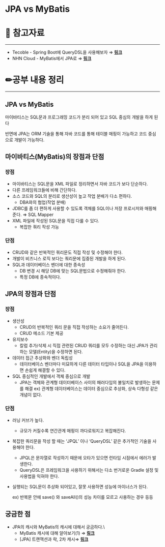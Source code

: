 # JPA vs MyBatis

# 🔗 참고자료

---

- Tecoble - Spring Boot에 QueryDSL을 사용해보자 ⇒ [**링크**](https://tecoble.techcourse.co.kr/post/2021-08-08-basic-querydsl/)
- NHN Cloud - MyBatis에서 JPA로 ⇒ [**링크**](https://www.youtube.com/watch?v=XQZY0yN9gz0)

# ✏공부 내용 정리

---

## JPA vs MyBatis

마이바티스는 SQL문과 프로그래밍 코드가 분리 되어 있고 SQL 중심의 개발을 하게 된다

반면에 JPA는 ORM 기술을 통해 자바 코드를 통해 테이블 매핑이 가능하고 코드 중심으로 개발이 가능하다.

## 마이바티스(MyBatis)의 장점과 단점

### 장점

- 마이바티스는 SQL문을 XML 파일로 정리하면서 자바 코드가 보다 단순하다.
- 다른 프레임워크들에 비해 간단하다.
- 소스 코드와 SQL의 분리로 생산성이 높고 작업 분배가 다소 편하다.
    - DBA와의 협업(작업 분배)
- JDBC를 좀 더 편하게 사용할 수 있도록 객체를 SQL이나 저장 프로시저와 매핑해준다.
  ⇒ SQL Mapper
- XML 파일에 작성된 SQL문을 직접 다룰 수 있다.
    - 복잡한 쿼리 작성 가능

### 단점

- CRUD와 같은 반복적인 쿼리문도 직접 작성 및 수정해야 한다.
- 개발이 비즈니스 로직 보다는 쿼리문에 집중된 개발을 하게 된다.
- SQL과 데이터베이스 벤더에 대한 종속성
    - DB 변경 시 해당 DB에 맞는 SQL문법으로 수정해줘야 한다.
    - 특정 DB에 종속적이다.

## JPA의 장점과 단점

### 장점

- 생산성
    - CRUD의 반복적인 쿼리 문을 직접 작성하는 소요가 줄어든다.
    - CRUD 메소드 기본 제공
- 유지보수
    - 칼럼 추가/삭제 시 직접 관련된 CRUD 쿼리를 모두 수정하는 대신 JPA가 관리하는 모델(Entity)을 수정하면 된다.
- 데이터 접근 추상화와 벤더 독립성
    - 데이터베이스 벤더마다 미묘하게 다른 데이터 타입이나 SQL을 JPA을 이용하면 손쉽게 해결할 수 있다.
- SQL 중심적인 개발에서 객체 중심으로 개발
    - JPA는 객체와 관계형 데이터베이스 사이의 패러다임의 불일치로 발생하는 문제를 해결
      ex) 관계형 데이터베이스는 데이터 중심으로 추상화, 상속 다형성 같은 개념이 없다.

### 단점

- 러닝 커브가 높다.
    - 규모가 커질수록 연간관계 매핑이 까다로워지고 복잡해진다.
- 복잡한 쿼리문을 작성 할 때는 ‘JPQL’ 이나 ‘QueryDSL’ 같은 추가적인 기술을 사용해야 한다.
    - JPQL은 문자열로 작성하기 때문에 오타가 있으면 런타임 시점에서 에러가 발생한다.
    - QueryDSL은 프레임워크을 사용하기 위해서는 다소 번거로운 Gradle 설정 및 사용법을 익혀야 한다.
- 실행되는 SQL문이 추상화 되어있고, 잘못 사용하면 성능에 마이너스가 된다.

  ex) 반복문 안에 save() 와  saveAll()의 성능 차이를 모르고 사용하는 경우 등등


## 궁금한 점

- JPA의 캐시와 MyBatis의 캐시에 대해서 궁금하다.\
    - MyBatis 캐시에 대해 알아보기(1) ⇒ [**링크**](https://idea-sketch.tistory.com/30)
    - [JPA] 트랜잭션과 락, 2차 캐시⇒ **[링크](https://steady-coding.tistory.com/607)**